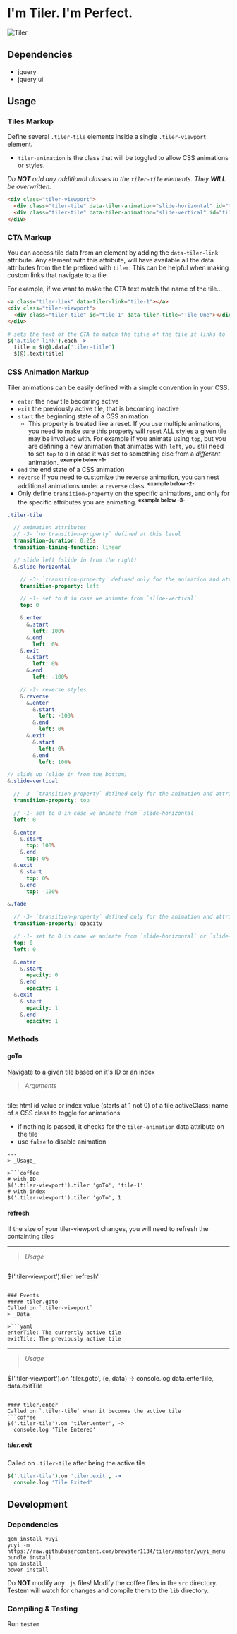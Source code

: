 # I'm Tiler.  I'm Perfect.
![Tiler](http://i.imgur.com/Kt5fVtz.gif)

## Dependencies
* jquery
* jquery ui

## Usage
### Tiles Markup

Define several `.tiler-tile` elements inside a single `.tiler-viewport` element.
* `tiler-animation` is the class that will be toggled to allow CSS animations or styles.

_Do __NOT__ add any additional classes to the `tiler-tile` elements.  They __WILL__ be overwritten._


```html
<div class="tiler-viewport">
  <div class="tiler-tile" data-tiler-animation="slide-horizontal" id="tile-1"></div>
  <div class="tiler-tile" data-tiler-animation="slide-vertical" id="tile-2"></div>
</div>
```

### CTA Markup

You can access tile data from an element by adding the `data-tiler-link` attribute.  Any element with this attribute, will have available all the data attributes from the tile prefixed with `tiler`.  This can be helpful when making custom links that navigate to a tile.

For example, if we want to make the CTA text match the name of the tile...

```html
<a class="tiler-link" data-tiler-link="tile-1"></a>
<div class="tiler-viewport">
  <div class="tiler-tile" id="tile-1" data-tiler-title="Tile One"></div>
</div>
```

```coffee
# sets the text of the CTA to match the title of the tile it links to
$('a.tiler-link').each ->
  title = $(@).data('tiler-title')
  $(@).text(title)
```

### CSS Animation Markup

Tiler animations can be easily defined with a simple convention in your CSS.

* `enter` the new tile becoming active
* `exit`  the previously active tile, that is becoming inactive
* `start` the beginning state of a CSS animation
  * This property is treated like a reset. If you use multiple animations, you need to make sure this property will reset ALL styles a given tile may be involved with.  For example if you animate using `top`, but you are defining a new animation that animates with `left`, you still need to set `top` to `0` in case it was set to something else from a _different_ animation. __<sup>example below -1-</sup>__
* `end`   the end state of a CSS animation
* `reverse` If you need to customize the reverse animation, you can nest additional animations under a `reverse` class.  __<sup>example below -2-</sup>__
* Only define `transition-property` on the specific animations, and only for the specific attributes you are animating. __<sup>example below -3-</sup>__

```sass
.tiler-tile

  // animation attributes
  // -3- `no transition-property` defined at this level
  transition-duration: 0.25s
  transition-timing-function: linear

  // slide left (slide in from the right)
  &.slide-horizontal

    // -3- `transition-property` defined only for the animation and attribute neccessary
    transition-property: left

    // -1- set to 0 in case we animate from `slide-vertical`
    top: 0

    &.enter
      &.start
        left: 100%
      &.end
        left: 0%
    &.exit
      &.start
        left: 0%
      &.end
        left: -100%

    // -2- reverse styles
    &.reverse
      &.enter
        &.start
          left: -100%
        &.end
          left: 0%
      &.exit
        &.start
          left: 0%
        &.end
          left: 100%        

// slide up (slide in from the bottom)
&.slide-vertical

  // -3- `transition-property` defined only for the animation and attribute neccessary
  transition-property: top

  // -1- set to 0 in case we animate from `slide-horizontal`
  left: 0

  &.enter
    &.start
      top: 100%
    &.end
      top: 0%
  &.exit
    &.start
      top: 0%
    &.end
      top: -100%

&.fade

  // -3- `transition-property` defined only for the animation and attribute neccessary
  transition-property: opacity

  // -1- set to 0 in case we animate from `slide-horizontal` or `slide-vertical`
  top: 0
  left: 0

  &.enter
    &.start
      opacity: 0
    &.end
      opacity: 1
  &.exit
    &.start
      opacity: 1
    &.end
      opacity: 1
```

### Methods
#### goTo
Navigate to a given tile based on it's ID or an index
> _Arguments_

>```yaml
tile: html id value or index value (starts at 1 not 0) of a tile
activeClass: name of a CSS class to toggle for animations.
  * if nothing is passed, it checks for the `tiler-animation` data attribute on the tile
  * use `false` to disable animation
```
---
> _Usage_

>```coffee
# with ID
$('.tiler-viewport').tiler 'goTo', 'tile-1'
# with index
$('.tiler-viewport').tiler 'goTo', 1
```

#### refresh
If the size of your tiler-viewport changes, you will need to refresh the containting tiles

---
> _Usage_

>```coffee
$('.tiler-viewport').tiler 'refresh'
```

### Events
##### tiler.goto
Called on `.tiler-viweport`
> _Data_

>```yaml
enterTile: The currently active tile
exitTile: The previously active tile
```
---
> _Usage_
>```coffee
$('.tiler-viewport').on 'tiler.goto', (e, data) ->
  console.log data.enterTile, data.exitTile
```

#### tiler.enter
Called on `.tiler-tile` when it becomes the active tile
```coffee
$('.tiler-tile').on 'tiler.enter', ->
  console.log 'Tile Entered'
```

##### tiler.exit
Called on `.tiler-tile` after being the active tile
```coffee
$('.tiler-tile').on 'tiler.exit', ->
  console.log 'Tile Exited'
```

## Development

### Dependencies

```shell
gem install yuyi
yuyi -m https://raw.githubusercontent.com/brewster1134/tiler/master/yuyi_menu
bundle install
npm install
bower install
```

Do **NOT** modify any `.js` files!  Modify the coffee files in the `src` directory.  Testem will watch for changes and compile them to the `lib` directory.

### Compiling & Testing
Run `testem`
